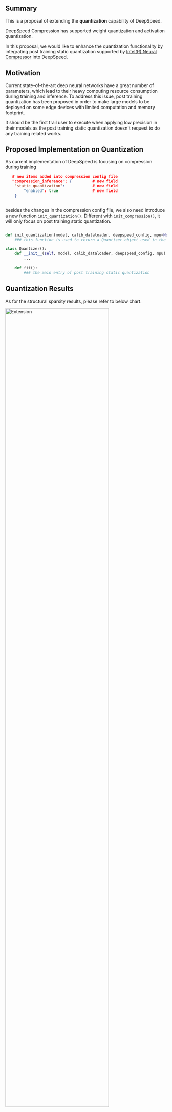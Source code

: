 ## **Summary**

This is a proposal of extending the **quantization** capability of DeepSpeed.

DeepSpeed Compression has supported weight quantization and activation quantization.

In this proposal, we would like to enhance the quantization functionality by integrating post training static quantization supported by [Intel(R) Neural Compressor](https://github.com/intel/neural-compressor) into DeepSpeed.

## **Motivation**

Current state-of-the-art deep neural networks have a great number of parameters, which lead to their heavy computing resource consumption during training and inference. To address this issue, post training quantization has been proposed in order to make large models to be deployed on some edge devices with limited computation and memory footprint. 

It should be the first trail user to execute when applying low precision in their models as the post training static quantization doesn't request to do any training related works.

## **Proposed Implementation on Quantization**

As current implementation of DeepSpeed is focusing on compression during training

```json
   # new items added into compression config file
   "compression_inference": {         # new field
    "static_quantization":            # new field
        "enabled": true               # new field
    }
    
```

besides the changes in the compression config file, we also need introduce a new function `init_quantization()`. Different with `init_compression()`, it will only focus on post training static quantization.

```python

def init_quantization(model, calib_dataloader, deepspeed_config, mpu=None):
    ### this function is used to return a Quantizer object used in the following quantization.

class Quantizer():
    def __init__(self, model, calib_dataloader, deepspeed_config, mpu):
        ...
    
    def fit():
        ### the main entry of post training static quantization 

```

## **Quantization Results**
As for the structural sparsity results, please refer to below chart.

<a target="_blank" href="./quantization_result.png">
  <img src="./quantization_result.png" alt="Extension" width="80%" height="80%">
</a>

## **Summary**

This RFC is used to extend the capability of DeepSpeed compression and purse the best performance by running on frameworks 

